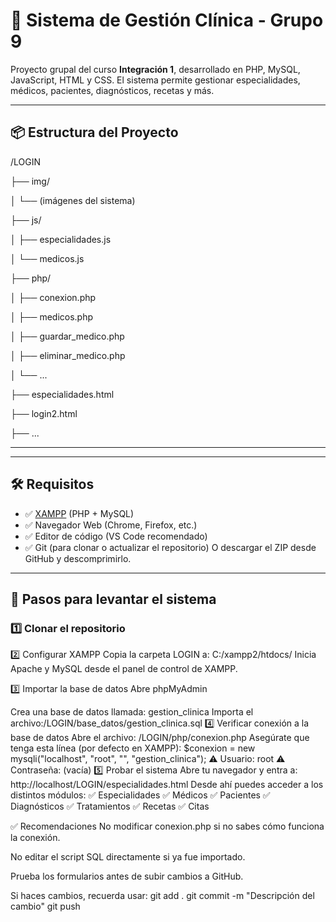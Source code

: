 # 🏥 Sistema de Gestión Clínica - Grupo 9

Proyecto grupal del curso **Integración 1**, desarrollado en PHP, MySQL, JavaScript, HTML y CSS. El sistema permite gestionar especialidades, médicos, pacientes, diagnósticos, recetas y más.

---

## 📦 Estructura del Proyecto
/LOGIN

├── img/

│ └── (imágenes del sistema)

├── js/

│ ├── especialidades.js

│ └── medicos.js

├── php/

│ ├── conexion.php

│ ├── medicos.php

│ ├── guardar_medico.php

│ ├── eliminar_medico.php

│ └── ...

├── especialidades.html

├── login2.html

├── ...

---

---

## 🛠️ Requisitos

- ✅ [XAMPP](https://www.apachefriends.org/es/index.html) (PHP + MySQL)
- ✅ Navegador Web (Chrome, Firefox, etc.)
- ✅ Editor de código (VS Code recomendado)
- ✅ Git (para clonar o actualizar el repositorio)
O descargar el ZIP desde GitHub y descomprimirlo.
---

## 🚀 Pasos para levantar el sistema

### 1️⃣ Clonar el repositorio
2️⃣ Configurar XAMPP
 Copia la carpeta LOGIN a:
C:/xampp2/htdocs/
Inicia Apache y MySQL desde el panel de control de XAMPP.

3️⃣ Importar la base de datos
Abre phpMyAdmin

Crea una base de datos llamada: gestion_clinica
Importa el archivo:/LOGIN/base_datos/gestion_clinica.sql
4️⃣ Verificar conexión a la base de datos
Abre el archivo:
/LOGIN/php/conexion.php
Asegúrate que tenga esta línea (por defecto en XAMPP):
$conexion = new mysqli("localhost", "root", "", "gestion_clinica");
⚠️ Usuario: root
⚠️ Contraseña: (vacía)
5️⃣ Probar el sistema
Abre tu navegador y entra a:
http://localhost/LOGIN/especialidades.html
Desde ahí puedes acceder a los distintos módulos:
✅ Especialidades
✅ Médicos
✅ Pacientes
✅ Diagnósticos
✅ Tratamientos
✅ Recetas
✅ Citas

✅ Recomendaciones
No modificar conexion.php si no sabes cómo funciona la conexión.

No editar el script SQL directamente si ya fue importado.

Prueba los formularios antes de subir cambios a GitHub.

Si haces cambios, recuerda usar:
git add .
git commit -m "Descripción del cambio"
git push
